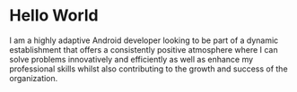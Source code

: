 # Hello World
I am a highly adaptive Android developer looking to be part of a dynamic establishment that offers a consistently positive atmosphere where I can solve problems innovatively and efficiently as well as enhance my professional skills whilst also contributing to the growth and success of the organization.
